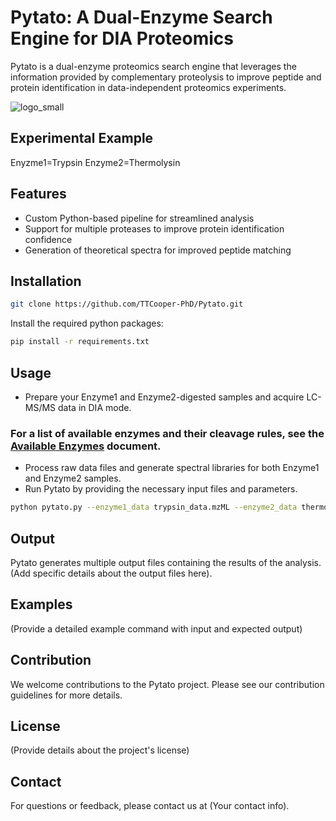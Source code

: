 # Pytato: A Dual-Enzyme Search Engine for DIA Proteomics

Pytato is a dual-enzyme proteomics search engine that leverages the information provided by complementary proteolysis to improve peptide and protein identification in data-independent proteomics experiments. 

![logo_small](https://user-images.githubusercontent.com/36017084/229610464-03d73a08-c55e-4e9f-8dec-ac0af352a945.png)


## Experimental Example

Enyzme1=Trypsin
Enzyme2=Thermolysin

## Features

- Custom Python-based pipeline for streamlined analysis
- Support for multiple proteases to improve protein identification confidence
- Generation of theoretical spectra for improved peptide matching



## Installation

```bash
git clone https://github.com/TTCooper-PhD/Pytato.git
```

Install the required python packages:

```bash
pip install -r requirements.txt
```

## Usage
- Prepare your Enzyme1 and Enzyme2-digested samples and acquire LC-MS/MS data in DIA mode.
### For a list of available enzymes and their cleavage rules, see the [Available Enzymes](enzymes.md) document.

- Process raw data files and generate spectral libraries for both Enzyme1 and Enzyme2 samples.
- Run Pytato by providing the necessary input files and parameters.

```bash
python pytato.py --enzyme1_data trypsin_data.mzML --enzyme2_data thermolysin_data.mzML  --output output_directory
```
## Output
Pytato generates multiple output files containing the results of the analysis. (Add specific details about the output files here).

## Examples
(Provide a detailed example command with input and expected output)

## Contribution
We welcome contributions to the Pytato project. Please see our contribution guidelines for more details.

## License
(Provide details about the project's license)

## Contact
For questions or feedback, please contact us at (Your contact info).


